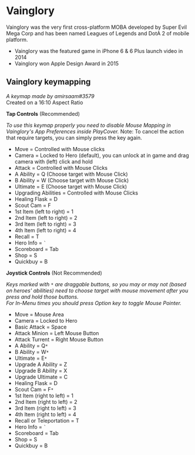 # Vainglory
Vainglory was the very first cross-platform MOBA developed by Super Evil Mega Corp and has been named Leagues of Legends and DotA 2 of mobile platform.  
- Vainglory was the featured game in iPhone 6 & 6 Plus launch video in 2014
- Vainglory won Apple Design Award in 2015
  
## Vainglory keymapping
_A keymap made by amirsaam#3579_  
Created on a 16:10 Aspect Ratio  
  
**Tap Controls** (Recommended)  
  
_To use this keymap properly you need to disable Mouse Mapping in Vainglory's App Preferences inside PlayCover._
Note: To cancel the action that require targets, you can simply press the key again. 
- Move = Controlled with Mouse clicks
- Camera = Locked to Hero (default), you can unlock at in game and drag camera with (left) click and hold
- Attack = Controlled with Mouse Clicks
- A Ability = Q (Choose target with Mouse Click)
- B Ability = W (Choose target with Mouse Click)
- Ultimate = E (Choose target with Mouse Click)
- Upgrading Abilities = Controlled with Mouse Clicks
- Healing Flask = D
- Scout Cam = F
- 1st Item (left to right) = 1
- 2nd Item (left to right) = 2
- 3rd Item (left to right) = 3
- 4th Item (left to right) = 4
- Recall = T
- Hero Info = `` ` ``
- Scoreboard = Tab
- Shop = S
- Quickbuy = B
  
**Joystick Controls** (Not Recommended)  
  
_Keys marked with `*` are draggable buttons, so you may or may not (based on heroes' abilities) need to choose target with mouse movement after you press and hold those buttons._  
_For In-Menu times you should press Option key to toggle Mouse Pointer._
- Move = Mouse Area
- Camera = Locked to Hero
- Basic Attack = Space
- Attack Minion = Left Mouse Button
- Attack Turrent = Right Mouse Button
- A Ability = Q`*`
- B Ability = W`*`
- Ultimate = E`*`
- Upgrade A Ability = Z
- Upgrade B Ability = X
- Upgrade Ultimate = C
- Healing Flask = D
- Scout Cam = F`*`
- 1st Item (right to left) = 1
- 2nd Item (right to left) = 2
- 3rd Item (right to left) = 3
- 4th Item (right to left) = 4
- Recall or Teleportation = T
- Hero Info = `` ` ``
- Scoreboard = Tab
- Shop = S
- Quickbuy = B
  